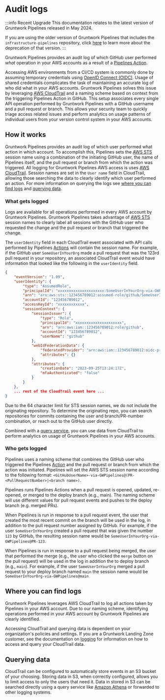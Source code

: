 # Audit logs

:::info Recent Upgrade
This documentation relates to the latest version of Gruntwork Pipelines released in May 2024.

If you are using the older version of Gruntwork Pipelines that includes the `infrastructure-pipelines` repository, click [here](../../infrastructure-pipelines/overview/deprecation.md) to learn more about the deprecation of that version.
:::

Gruntwork Pipelines provides an audit log of which GitHub user performed _what_ operation in your AWS accounts as a result of a [Pipelines Action](../overview/actions.md).

Accessing AWS environments from a CI/CD system is commonly done by assuming temporary credentials using [OpenID Connect (OIDC)](https://docs.github.com/en/actions/deployment/security-hardening-your-deployments/configuring-openid-connect-in-amazon-web-services). Usage of shared credentials complicates the task of maintaining an accurate log of who did what in your AWS accounts. Gruntwork Pipelines solves this issue by leveraging [AWS CloudTrail](https://aws.amazon.com/cloudtrail/) and a naming scheme based on context from the triggering Pipelines Action in GitHub. This setup associates every single API operation performed by Gruntwork Pipelines with a GitHub username and a pull request or branch. This allows your security team to quickly triage access related issues and perform analytics on usage patterns of individual users from your version control system in your AWS accounts.

## How it works

Gruntwork Pipelines provides an audit log of which user performed what action in which account. To accomplish this, Pipelines sets the [AWS STS](https://docs.aws.amazon.com/STS/latest/APIReference/welcome.html) session name using a combination of the initiating GitHub user, the name of Pipelines itself, and the pull request or branch from which the action was triggered. All logging for Gruntwork Pipelines AWS access is uses [AWS CloudTrail](https://aws.amazon.com/cloudtrail/). Session names are set in the `User name` field in CloudTrail, allowing those searching the data to clearly identify which user performed an action. For more information on querying the logs see [where you can find logs](#where-you-can-find-logs) and [querying data](#querying-data).

### What gets logged

Logs are available for all operations performed in every AWS account by Gruntwork Pipelines. Gruntwork Pipelines takes advantage of [AWS STS](https://docs.aws.amazon.com/STS/latest/APIReference/welcome.html) session names to clearly label all sessions with the GitHub user who requested the change and the pull request or branch that triggered the change.

The `userIdentity` field in each CloudTrail event associated with API calls performed by Pipelines [Actions](../overview/actions.md) will contain the session name. For example, if the GitHub user `SomeUserInYourOrg` made a pull request that was the 123rd pull request in your repository, an associated CloudTrail event would have information that looked like the following in the `userIdentity` field.

```json
{
    "eventVersion": "1.09",
    "userIdentity": {
        "type": "AssumedRole",
        "principalId": "xxxxxxxxxxxxxxxxxxxxx:SomeUserInYourOrg-via-GWPipelines@PR-123",
        "arn": "arn:aws:sts::123456789012:assumed-role/github/SomeUserInYourOrg-via-GWPipelines@PR-123",
        "accountId": "123456789012",
        "accessKeyId": "xxxxxxxxxxxx",
        "sessionContext": {
            "sessionIssuer": {
                "type": "Role",
                "principalId": "xxxxxxxxxxxxxxxxxxxxx",
                "arn": "arn:aws:iam::123456789012:role/github",
                "accountId": "123456789012",
                "userName": "github"
            },
            "webIdFederationData": {
                "federatedProvider": "arn:aws:iam::123456789012:oidc-provider/token.actions.githubusercontent.com",
                "attributes": {}
            },
            "attributes": {
                "creationDate": "2023-09-25T13:24:17Z",
                "mfaAuthenticated": "false"
            }
        }
    },
    ... rest of the CloudTrail event here ...
}
```

Due to the 64 character limit for STS session names, we do not include the originating repository. To determine the originating repo, you can search repositories for commits containing the user and branch/PR-number combination, or reach out to the GitHub user directly.

Combined with a [query service](#querying-data), you can use data from CloudTrail to perform analytics on usage of Gruntwork Pipelines in your AWS accounts.

### Who gets logged

Pipelines uses a naming scheme that combines the GitHub user who triggered the Pipelines [Action](../overview/actions.md) and the pull request or branch from which the action was initiated. Pipelines will set the AWS STS session name according to the following format: `<GitHubUserName>-via-GWPipelines@(PR-<PullRequestNumber>|<branch name>)`.

Pipelines runs Pipelines Actions when a pull request is opened, updated, re-opened, or merged to the deploy branch (e.g., main). The naming scheme will use different values for pull request events and pushes to the deploy branch (e.g. merged PRs).

When Pipelines is run in response to a pull request event, the user that created the most recent commit on the branch will be used in the log, in addition to the pull request number assigned by GitHub. For example, if the user `SomeUserInYourOrg` created a pull request that was given the number `123` by GitHub, the resulting session name would be `SomeUserInYourOrg-via-GWPipelines@PR-123`.

When Pipelines is run in response to a pull request being merged, the user that performed the merge (e.g., the user who clicked the `merge` button on the pull request) will be used in the log in addition the to deploy branch (e.g., `main`). For example, if the user `SomeUserInYourOrg` merged a pull request to your deploy branch named `main` the session name would be `SomeUserInYourOrg-via-GWPipelines@main`

## Where you can find logs

Gruntwork Pipelines leverages AWS CloudTrail to log all actions taken by Pipelines in your AWS account. Due to our naming scheme, identifying operations performed in your AWS account by Gruntwork Pipelines are clearly identified.

Accessing CloudTrail and querying data is dependent on your organization's policies and settings. If you are a Gruntwork Landing Zone customer, see the documentation on [logging](../../foundations/landing-zone/logging.md) for information on how to access and query your CloudTrail data.

## Querying data

CloudTrail can be configured to automatically store events in an S3 bucket of your choosing. Storing data in S3, when correctly configured, allows you to limit access to only the users that need it. Data in stored in S3 can be searched directly using a query service like [Amazon Athena](https://aws.amazon.com/athena/) or forwarded to other logging systems.
